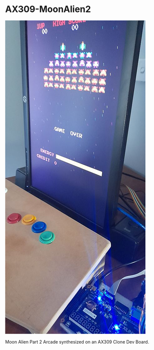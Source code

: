 # AX309-MoonAlien2
![Model](AX309-MoonAlien2.jpg)

Moon Alien Part 2 Arcade synthesized on an AX309 Clone Dev Board.
